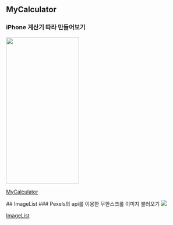 ## MyCalculator
### iPhone 계산기 따라 만들어보기
<img src= https://github.com/user-attachments/assets/6fefd386-98d3-4e73-b9a6-6292c9f3d778 width=200 height=400>
<a href="https://github.com/jun-hyeon/SwiftProject/tree/main/MyCalculcator">
<p>MyCalculator</p>
</a>
## ImageList
### Pexels의 api를 이용한 무한스크롤 이미지 불러오기
<img src="https://github.com/user-attachments/assets/e0bb42c7-38ea-4239-8500-978aa1051910">
<a href="https://github.com/jun-hyeon/SwiftProject/tree/main/ImageList">
  <p>ImageList</p>
</a>
